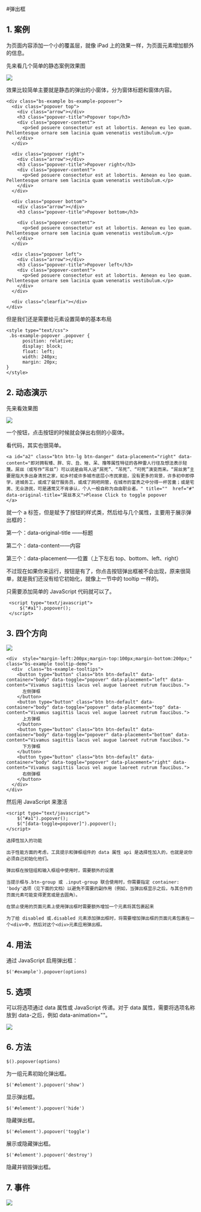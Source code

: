 #弹出框

## 1. 案例

为页面内容添加一个小的覆盖层，就像 iPad 上的效果一样，为页面元素增加额外的信息。

先来看几个简单的静态案例效果图

![](https://dn-anything-about-doc.qbox.me/bootstrap/149.png)

效果比较简单主要就是静态的弹出的小窗体，分为窗体标题和窗体内容。
```
<div class="bs-example bs-example-popover">
  <div class="popover top">
    <div class="arrow"></div>
    <h3 class="popover-title">Popover top</h3>
    <div class="popover-content">
      <p>Sed posuere consectetur est at lobortis. Aenean eu leo quam. Pellentesque ornare sem lacinia quam venenatis vestibulum.</p>
    </div>
  </div>

  <div class="popover right">
    <div class="arrow"></div>
    <h3 class="popover-title">Popover right</h3>
    <div class="popover-content">
      <p>Sed posuere consectetur est at lobortis. Aenean eu leo quam. Pellentesque ornare sem lacinia quam venenatis vestibulum.</p>
    </div>
  </div>

  <div class="popover bottom">
    <div class="arrow"></div>
    <h3 class="popover-title">Popover bottom</h3>

    <div class="popover-content">
      <p>Sed posuere consectetur est at lobortis. Aenean eu leo quam. Pellentesque ornare sem lacinia quam venenatis vestibulum.</p>
    </div>
  </div>

  <div class="popover left">
    <div class="arrow"></div>
    <h3 class="popover-title">Popover left</h3>
    <div class="popover-content">
      <p>Sed posuere consectetur est at lobortis. Aenean eu leo quam. Pellentesque ornare sem lacinia quam venenatis vestibulum.</p>
    </div>
  </div>

  <div class="clearfix"></div>
</div>
```

但是我们还是需要给元素设置简单的基本布局

```
<style type="text/css">
 .bs-example-popover .popover {
      position: relative;
      display: block;
      float: left;
      width: 240px;
      margin: 20px;
}
</style>
```

## 2. 动态演示

先来看效果图

![](https://dn-anything-about-doc.qbox.me/bootstrap/150.png)

一个按钮，点击按钮的时候就会弹出右侧的小窗体。

看代码，其实也很简单。

```
<a id="a2" class="btn btn-lg btn-danger" data-placement="right" data-content="即对拥有矮、胖、穷、丑、矬、呆、撸等属性特征的各种雷人行径及想法表示轻蔑。屌丝（或写作“吊丝”）可以说是由骂人话“屌死”、“吊死”、“叼死”演变而来。“屌丝男”主要是指大多出身清贫之家，如乡村或许多城市底层小市民家庭，没有更多的背景，许多初中即停学，进城务工，或成了餐厅服务员，或成了网吧网管，在城市的富贵之中分得一杯苦羹；或是宅男、无业游民，可是通常又不肯承认，个人一般自称为自由职业者。" title=""  href="#" data-original-title="屌丝本义">Please Click to toggle popover
</a>
```

就一个 a 标签，但是赋予了按钮的样式类，然后给与几个属性，主要用于展示弹出框的：

第一个：data-original-title ——标题

第二个：data-content——内容

第三个：data-placement——位置（上下左右 top、bottom、left、right）

不过现在如果你来运行，按钮是有了，你点击按钮弹出框被不会出现，原来很简单，就是我们还没有给它初始化，就像上一节中的 tooltip 一样的。

只需要添加简单的 JavaScript 代码就可以了。
```
 <script type="text/javascript">
     $("#a1").popover();
 </script>
```

## 3. 四个方向

![](https://dn-anything-about-doc.qbox.me/bootstrap/151.png)

```
<div  style="margin-left:200px;margin-top:100px;margin-bottom:200px;" class="bs-example tooltip-demo">
  <div  class="bs-example-tooltips">
    <button type="button" class="btn btn-default" data-container="body" data-toggle="popover" data-placement="left" data-content="Vivamus sagittis lacus vel augue laoreet rutrum faucibus.">
      左侧弹框
    </button>
    <button type="button" class="btn btn-default" data-container="body" data-toggle="popover" data-placement="top" data-content="Vivamus sagittis lacus vel augue laoreet rutrum faucibus.">
      上方弹框
    </button>
    <button type="button" class="btn btn-default" data-container="body" data-toggle="popover" data-placement="bottom" data-content="Vivamus sagittis lacus vel augue laoreet rutrum faucibus.">
      下方弹框
    </button>
    <button type="button" class="btn btn-default" data-container="body" data-toggle="popover" data-placement="right" data-content="Vivamus sagittis lacus vel augue laoreet rutrum faucibus.">
      右侧弹框
    </button>
  </div>
</div>
```

然后用 JavaScript 来激活
```
<script type="text/javascript">
    $("#a1").popover();
    $("[data-toggle=popover]").popover();
</script>
```

    选择性加入的功能

    出于性能方面的考虑，工具提示和弹框组件的 data 属性 api 是选择性加入的，也就是说你必须自己初始化他们。

    弹出框在按钮组和输入框组中使用时，需要额外的设置

    当提示框与.btn-group 或 .input-group 联合使用时，你需要指定 container: 'body'选项（见下面的文档）以避免不需要的副作用（例如，当弹出框显示之后，与其合作的页面元素可能变得更宽或是去圆角）。

    在禁止使用的页面元素上使用弹出框时需要额外增加一个元素将其包裹起来

    为了给 disabled 或.disabled 元素添加弹出框时，将需要增加弹出框的页面元素包裹在一个<div>中，然后对这个<div>元素应用弹出框。
    
## 4. 用法

通过 JavaScript 启用弹出框：
```
$('#example').popover(options)
```

## 5. 选项

可以将选项通过 data 属性或 JavaScript 传递。对于 data 属性，需要将选项名称放到 data-之后，例如 data-animation=""。

![](https://dn-anything-about-doc.qbox.me/bootstrap/152.png)

## 6. 方法
```
$().popover(options)
```

为一组元素初始化弹出框。
```
$('#element').popover('show')
```

显示弹出框。
```
$('#element').popover('hide')
```

隐藏弹出框。
```
$('#element').popover('toggle')
```

展示或隐藏弹出框。
```
$('#element').popover('destroy')
```

隐藏并销毁弹出框。

## 7. 事件

![](https://dn-anything-about-doc.qbox.me/bootstrap/153.png)
